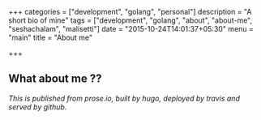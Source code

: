 +++
categories = ["development", "golang", "personal"]
description = "A short bio of mine"
tags = ["development", "golang", "about", "about-me", "seshachalam", "malisetti"]
date = "2015-10-24T14:01:37+05:30"
menu = "main"
title = "About me"

+++

## What about me ??

_This is published from prose.io, built by hugo, deployed by travis and served by github._
